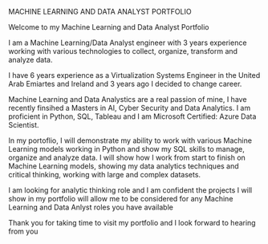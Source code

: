 MACHINE LEARNING AND DATA ANALYST PORTFOLIO

Welcome to my Machine Learning and Data Analyst Portfolio

I am a Machine Learning/Data Analyst engineer with 3 years experience working with various technologies to collect, organize, transform and analyze data.

I have 6 years experience as a Virtualization Systems Engineer in the United Arab Emiartes and Ireland and 3 years ago I decided to change career.

Machine Learning and Data Analystics are a real passion of mine, I have recently finsihed a Masters in AI, Cyber Security and Data Analytics. I am proficient in Python, SQL, Tableau and I am Microsoft Certified: Azure Data Scientist.

In my portoflio, I will demonstrate my ability to work with various Machine Learning models working in Python and show my SQL skills to manage, organize and analyze data. I will show how I work from start to finish on Machine Learning models, showing my data analytics techniques and critical thinking, working with large and complex datasets.

I am looking for analytic thinking role and I am confident the projects I will show in my portfolio will allow me to be considered for any Machine Learning and Data Anlyst roles you have available

Thank you for taking time to visit my portfolio and I look forward to hearing from you
